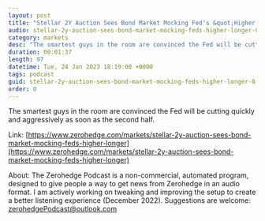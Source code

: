 ```yaml
---
layout: post
title: "Stellar 2Y Auction Sees Bond Market Mocking Fed's &quot;Higher For Longer&quot;"
audio: stellar-2y-auction-sees-bond-market-mocking-feds-higher-longer-0
category: markets
desc: "The smartest guys in the room are convinced the Fed will be cutting quickly and aggressively as soon as the second half."
duration: 00:01:37
length: 97
datetime: Tue, 24 Jan 2023 18:19:00 +0000
tags: podcast
guid: stellar-2y-auction-sees-bond-market-mocking-feds-higher-longer-0
order: 0
---
```

The smartest guys in the room are convinced the Fed will be cutting quickly and aggressively as soon as the second half.

Link: [https://www.zerohedge.com/markets/stellar-2y-auction-sees-bond-market-mocking-feds-higher-longer](https://www.zerohedge.com/markets/stellar-2y-auction-sees-bond-market-mocking-feds-higher-longer)

About: The Zerohedge Podcast is a non-commercial, automated program, designed to give people a way to get news from Zerohedge in an audio format.  I am actively working on tweaking and improving the setup to create a better listening experience (December 2022).  Suggestions are welcome: [zerohedgePodcast@outlook.com](mailto:zerohedgePodcast@outlook.com)